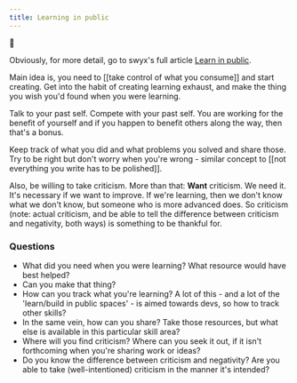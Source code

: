 ```yaml
---
title: Learning in public
---
```

🌱

Obviously, for more detail, go to swyx's full article [Learn in public](https://www.swyx.io/learn-in-public/).

Main idea is, you need to [[take control of what you consume]] and start creating. Get into the habit of creating learning exhaust, and make the thing you wish you'd found when you were learning. 

Talk to your past self. Compete with your past self. You are working for the benefit of yourself and if you happen to benefit others along the way, then that's a bonus.

Keep track of what you did and what problems you solved and share those. Try to be right but don't worry when you're wrong - similar concept to [[not everything you write has to be polished]]. 

Also, be willing to take criticism. More than that: **Want** criticism. We need it. It's necessary if we want to improve. If we're learning, then we don't know what we don't know, but someone who is more advanced does. So criticism (note: actual criticism, and be able to tell the difference between criticism and negativity, both ways) is something to be thankful for.

### Questions
- What did you need when you were learning? What resource would have best helped?
- Can you make that thing?
- How can you track what you're learning? A lot of this - and a lot of the 'learn/build in public spaces' - is aimed towards devs, so how to track other skills?
- In the same vein, how can you share? Take those resources, but what else is available in this particular skill area?
- Where will you find criticism? Where can you seek it out, if it isn't forthcoming when you're sharing work or ideas?
- Do you know the difference between criticism and negativity? Are you able to take (well-intentioned) criticism in the manner it's intended? 
